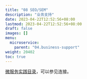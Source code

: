 ```yaml
---
title: "08 SEO/SEM"
description: "业务支持"
date: 2023-04-22T12:52:56+08:00
lastmod: 2023-04-22T12:52:56+08:00
draft: false
images: []
menu:
  microservice:
    parent: "04.business-support"
weight: 20402
toc: true
---
```


[微服务实践目录](https://www.jianshu.com/p/f3d5a02757f1)，可以参见连接。
